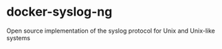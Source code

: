 # docker-syslog-ng
Open source implementation of the syslog protocol for Unix and Unix-like systems
